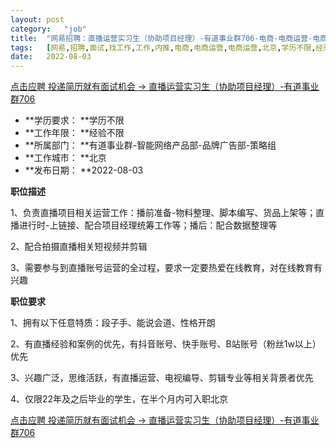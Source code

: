 ```yaml
---
layout:	post
category:	"job"
title:	"网易招聘：直播运营实习生（协助项目经理）-有道事业群706-电商-电商运营-电商运营-北京学历不限经验不限"
tags:	[网易,招聘,面试,找工作,工作,内推,电商,电商运营,电商运营,北京,学历不限,经验不限]
date:	2022-08-03
---
```


[点击应聘 投递简历就有面试机会 ->  直播运营实习生（协助项目经理）-有道事业群706](http://mobile.bole.netease.com/bole/boleDetail?id=41134&employeeId=346f03c3cda5f04c&key=all)



- **学历要求： **学历不限
- **工作年限： **经验不限
- **所属部门： **有道事业群-智能网络产品部-品牌广告部-策略组
- **工作城市： **北京
- **发布日期： **2022-08-03



**职位描述**

1、负责直播项目相关运营工作：播前准备-物料整理、脚本编写、货品上架等；直播进行时-上链接、配合项目经理统筹工作等；播后：配合数据整理等

2、配合拍摄直播相关短视频并剪辑

3、需要参与到直播账号运营的全过程，要求一定要热爱在线教育，对在线教育有兴趣



**职位要求**

1、拥有以下任意特质：段子手、能说会道、性格开朗

2、有直播经验和案例的优先，有抖音账号、快手账号、B站账号（粉丝1w以上）优先

3、兴趣广泛，思维活跃，有直播运营、电视编导、剪辑专业等相关背景者优先

4、仅限22年及之后毕业的学生，在半个月内可入职北京



[点击应聘 投递简历就有面试机会 ->  直播运营实习生（协助项目经理）-有道事业群706](http://mobile.bole.netease.com/bole/boleDetail?id=41134&employeeId=346f03c3cda5f04c&key=all)